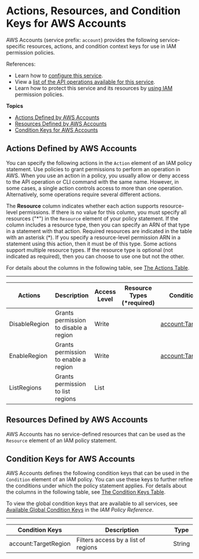 # Actions, Resources, and Condition Keys for AWS Accounts<a name="list_awsaccounts"></a>

AWS Accounts \(service prefix: `account`\) provides the following service\-specific resources, actions, and condition context keys for use in IAM permission policies\.

References:
+ Learn how to [configure this service](https://docs.aws.amazon.com/general/latest/gr/regions_manage.html)\.
+ View a [list of the API operations available for this service](https://docs.aws.amazon.com/general/latest/gr/regions_manage.html)\.
+ Learn how to protect this service and its resources by [using IAM](https://docs.aws.amazon.com/general/latest/gr/regions_manage.html) permission policies\.

**Topics**
+ [Actions Defined by AWS Accounts](#awsaccounts-actions-as-permissions)
+ [Resources Defined by AWS Accounts](#awsaccounts-resources-for-iam-policies)
+ [Condition Keys for AWS Accounts](#awsaccounts-policy-keys)

## Actions Defined by AWS Accounts<a name="awsaccounts-actions-as-permissions"></a>

You can specify the following actions in the `Action` element of an IAM policy statement\. Use policies to grant permissions to perform an operation in AWS\. When you use an action in a policy, you usually allow or deny access to the API operation or CLI command with the same name\. However, in some cases, a single action controls access to more than one operation\. Alternatively, some operations require several different actions\.

The **Resource** column indicates whether each action supports resource\-level permissions\. If there is no value for this column, you must specify all resources \("\*"\) in the `Resource` element of your policy statement\. If the column includes a resource type, then you can specify an ARN of that type in a statement with that action\. Required resources are indicated in the table with an asterisk \(\*\)\. If you specify a resource\-level permission ARN in a statement using this action, then it must be of this type\. Some actions support multiple resource types\. If the resource type is optional \(not indicated as required\), then you can choose to use one but not the other\.

For details about the columns in the following table, see [The Actions Table](reference_policies_actions-resources-contextkeys.md#actions_table)\.


****  

| Actions | Description | Access Level | Resource Types \(\*required\) | Condition Keys | Dependent Actions | 
| --- | --- | --- | --- | --- | --- | 
|   DisableRegion  | Grants permission to disable a region | Write |  |   [ account:TargetRegion ](#awsaccounts-account_TargetRegion)   |  | 
|   EnableRegion  | Grants permission to enable a region | Write |  |   [ account:TargetRegion ](#awsaccounts-account_TargetRegion)   |  | 
|   ListRegions  | Grants permission to list regions | List |  |  |  | 

## Resources Defined by AWS Accounts<a name="awsaccounts-resources-for-iam-policies"></a>

AWS Accounts has no service\-defined resources that can be used as the `Resource` element of an IAM policy statement\.

## Condition Keys for AWS Accounts<a name="awsaccounts-policy-keys"></a>

AWS Accounts defines the following condition keys that can be used in the `Condition` element of an IAM policy\. You can use these keys to further refine the conditions under which the policy statement applies\. For details about the columns in the following table, see [The Condition Keys Table](reference_policies_actions-resources-contextkeys.md#context_keys_table)\.

To view the global condition keys that are available to all services, see [Available Global Condition Keys](reference_policies_condition-keys.html#AvailableKeys) in the *IAM Policy Reference*\.


****  

| Condition Keys | Description | Type | 
| --- | --- | --- | 
|   account:TargetRegion  | Filters access by a list of regions | String | 